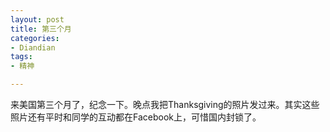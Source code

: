 ```yaml
---
layout: post
title: 第三个月
categories:
- Diandian
tags:
- 精神

---
```

来美国第三个月了，纪念一下。晚点我把Thanksgiving的照片发过来。其实这些照片还有平时和同学的互动都在Facebook上，可惜国内封锁了。